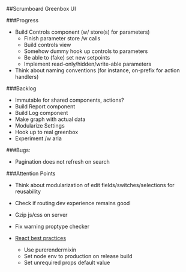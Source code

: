 ##Scrumboard Greenbox UI

###Progress
- Build Controls component (w/ store(s) for parameters)
  * Finish parameter store /w calls
  * Build controls view
  * Somehow dummy hook up controls to parameters
  * Be able to (fake) set new setpoints
  * Implement read-only/hidden/write-able parameters
- Think about naming conventions (for instance, on-prefix for action handlers)

###Backlog
- Immutable for shared components, actions?
- Build Report component
- Build Log component
- Make graph with actual data
- Modularize Settings
- Hook up to real greenbox
- Experiment /w aria

###Bugs:
- Pagination does not refresh on search

###Attention Points
- Think about modularization of edit fields/switches/selections for reusability
- Check if routing dev experience remains good
- Gzip js/css on server
- Fix warning proptype checker

- [React best practices](http://aeflash.com/2015-02/react-tips-and-best-practices.html)
  - Use purerendermixin
  - Set node env to production on release build
  - Set unrequired props default value